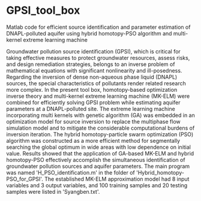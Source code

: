 # GPSI_tool_box
Matlab code for efficient source identification and parameter estimation of DNAPL-polluted aquifer using hybrid homotopy-PSO algorithm and multi-kernel extreme learning machine

Groundwater pollution source identification (GPSI), which is critical for taking effective measures to protect groundwater resources, assess risks, and design remediation strategies, belongs to an inverse problem of mathematical equations with significant nonlinearity and ill-posedness. Regarding the inversion of dense non-aqueous phase liquid (DNAPL) sources, the special characteristics of pollutants render related research more complex. In the present tool box, homotopy-based optimization inverse theory and multi-kernel extreme learning machine (MK-ELM) were combined for efficiently solving GPSI problem while estimating aquifer parameters at a DNAPL-polluted site. The extreme learning machine incorporating multi kernels with genetic algorithm (GA) was embedded in an optimization model for source inversion to replace the multiphase flow simulation model and to mitigate the considerable computational burdens of inversion iteration. The hybrid homotopy-particle swarm optimization (PSO) algorithm was constructed as a more efficient method for segmentally searching the global optimum in wide areas with low dependence on initial value. Results showed that the application of GA-based MK-ELM and hybrid homotopy-PSO effectively accomplish the simultaneous identification of groundwater pollution sources and aquifer parameters.
The main program was named 'H_PSO_identification.m' in the folder of 'Hybrid_homotopy-PSO_for_GPSI'. The established MK-ELM approximation model had 8 input variables and 3 output variables, and 100 training samples and 20 testing samples were listed in 'Syangben.txt'.

